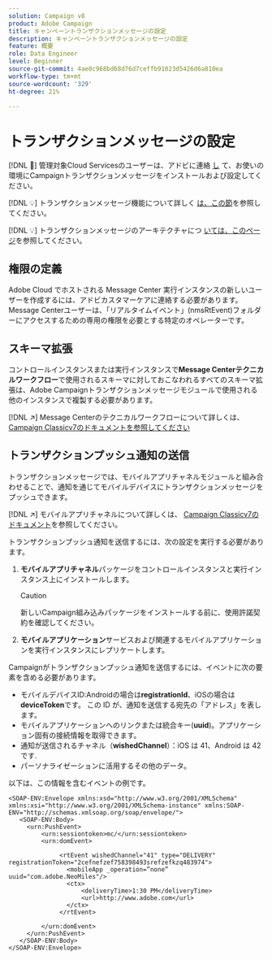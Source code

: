 ```yaml
---
solution: Campaign v8
product: Adobe Campaign
title: キャンペーントランザクションメッセージの設定
description: キャンペーントランザクションメッセージの設定
feature: 概要
role: Data Engineer
level: Beginner
source-git-commit: 4ae0c968bd68d76d7ceffb91023d5426d6a810ea
workflow-type: tm+mt
source-wordcount: '329'
ht-degree: 21%

---
```


# トランザクションメッセージの設定

[!DNL :speech_balloon:] 管理対象Cloud Servicesのユーザーは、アドビに連絡 [し](../start/campaign-faq.md#support) て、お使いの環境にCampaignトランザクションメッセージをインストールおよび設定してください。

[!DNL :bulb:] トランザクションメッセージ機能について詳しく [は、この節](../send/transactional.md)を参照してください。

[!DNL :bulb:] トランザクションメッセージのアーキテクチャにつ [いては、このページ](../dev/architecture.md)を参照してください。

## 権限の定義

Adobe Cloud でホストされる Message Center 実行インスタンスの新しいユーザーを作成するには、アドビカスタマーケアに連絡する必要があります。Message Centerユーザーは、「リアルタイムイベント」(nmsRtEvent)フォルダーにアクセスするための専用の権限を必要とする特定のオペレーターです。

## スキーマ拡張

コントロールインスタンスまたは実行インスタンスで&#x200B;**Message Centerテクニカルワークフロー**&#x200B;で使用されるスキーマに対しておこなわれるすべてのスキーマ拡張は、Adobe Campaignトランザクションメッセージモジュールで使用される他のインスタンスで複製する必要があります。

[!DNL :arrow_upper_right:] Message Centerのテクニカルワークフローについて詳しくは、 [Campaign Classicv7のドキュメントを参照してください](https://experienceleague.adobe.com/docs/campaign-classic/using/transactional-messaging/instance-configuration/technical-workflows.html?lang=en#control-instance-workflows)

## トランザクションプッシュ通知の送信

トランザクションメッセージでは、モバイルアプリチャネルモジュールと組み合わせることで、通知を通じてモバイルデバイスにトランザクションメッセージをプッシュできます。

[!DNL :arrow_upper_right:] モバイルアプリチャネルについて詳しくは、 [Campaign Classicv7のドキュメント](https://experienceleague.adobe.com/docs/campaign-classic/using/sending-messages/sending-push-notifications/about-mobile-app-channel.html?lang=en#sending-messages)を参照してください。

トランザクションプッシュ通知を送信するには、次の設定を実行する必要があります。

1. **モバイルアプリチャネル**&#x200B;パッケージをコントロールインスタンスと実行インスタンス上にインストールします。

   >[!CAUTION]
   >
   >新しいCampaign組み込みパッケージをインストールする前に、使用許諾契約を確認してください。

1. **モバイルアプリケーション**&#x200B;サービスおよび関連するモバイルアプリケーションを実行インスタンスにレプリケートします。

Campaignがトランザクションプッシュ通知を送信するには、イベントに次の要素を含める必要があります。

* モバイルデバイスID:Androidの場合は&#x200B;**registrationId**、iOSの場合は&#x200B;**deviceToken**&#x200B;です。 この ID が、通知を送信する宛先の「アドレス」を表します。
* モバイルアプリケーションへのリンクまたは統合キー(**uuid**)。アプリケーション固有の接続情報を取得できます。
* 通知が送信されるチャネル（**wishedChannel**）：iOS は 41、Android は 42 です.
* パーソナライゼーションに活用するその他のデータ。

以下は、この情報を含むイベントの例です。

```
<SOAP-ENV:Envelope xmlns:xsd="http://www.w3.org/2001/XMLSchema" xmlns:xsi="http://www.w3.org/2001/XMLSchema-instance" xmlns:SOAP-ENV="http://schemas.xmlsoap.org/soap/envelope/">
   <SOAP-ENV:Body>
     <urn:PushEvent>
         <urn:sessiontoken>mc/</urn:sessiontoken>
         <urn:domEvent>

              <rtEvent wishedChannel="41" type="DELIVERY" registrationToken="2cefnefzef758398493srefzefkzq483974">
                <mobileApp _operation=”none” uuid="com.adobe.NeoMiles"/>
                <ctx>
                    <deliveryTime>1:30 PM</deliveryTime>
                    <url>http://www.adobe.com</url>
                </ctx>
              </rtEvent>

         </urn:domEvent>
     </urn:PushEvent>           
   </SOAP-ENV:Body>
</SOAP-ENV:Envelope>
```

